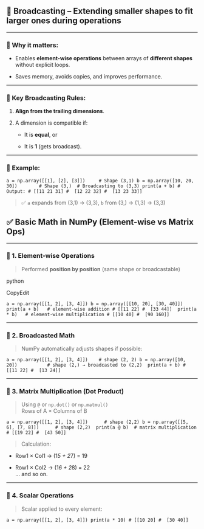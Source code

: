 ## 📌 **Broadcasting** – Extending smaller shapes to fit larger ones during operations

---

### 🔧 Why it matters:

- Enables **element-wise operations** between arrays of **different shapes** without explicit loops.
    
- Saves memory, avoids copies, and improves performance.
    

---

### 🧠 Key Broadcasting Rules:

1. **Align from the trailing dimensions**.
    
2. A dimension is compatible if:
    
    - It is **equal**, or
        
    - It is **1** (gets broadcast).
        

---

### 📏 Example:



`a = np.array([[1], [2], [3]])     # Shape (3,1) b = np.array([10, 20, 30])        # Shape (3,)  # Broadcasting to (3,3) print(a + b) # Output: # [[11 21 31] #  [12 22 32] #  [13 23 33]]`

> ✅ `a` expands from (3,1) → (3,3), `b` from (3,) → (1,3) → (3,3)

## ✅ **Basic Math in NumPy (Element-wise vs Matrix Ops)**

---

### 🔹 1. **Element-wise Operations**

> Performed **position by position** (same shape or broadcastable)

python

CopyEdit

`a = np.array([[1, 2], [3, 4]]) b = np.array([[10, 20], [30, 40]])  print(a + b)   # element-wise addition # [[11 22] #  [33 44]]  print(a * b)   # element-wise multiplication # [[10 40] #  [90 160]]`

---

### 🔹 2. **Broadcasted Math**

> NumPy automatically adjusts shapes if possible:



`a = np.array([[1, 2], [3, 4]])    # shape (2, 2) b = np.array([10, 20])           # shape (2,) → broadcasted to (2,2)  print(a + b) # [[11 22] #  [13 24]]`

---

### 🔹 3. **Matrix Multiplication (Dot Product)**

> Using `@` or `np.dot()` or `np.matmul()`  
> Rows of A × Columns of B


`a = np.array([[1, 2], [3, 4]])      # shape (2,2) b = np.array([[5, 6], [7, 8]])      # shape (2,2)  print(a @ b)  # matrix multiplication # [[19 22] #  [43 50]]`

> Calculation:

- Row1 × Col1 → (1*5 + 2*7) = 19
    
- Row1 × Col2 → (1*6 + 2*8) = 22  
    ... and so on.
    

---

### 🔹 4. **Scalar Operations**

> Scalar applied to every element:



`a = np.array([[1, 2], [3, 4]]) print(a * 10) # [[10 20] #  [30 40]]`